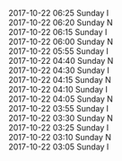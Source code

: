 2017-10-22 06:25 Sunday  I  
2017-10-22 06:20 Sunday  N  
2017-10-22 06:15 Sunday  I  
2017-10-22 06:00 Sunday  N  
2017-10-22 05:55 Sunday  I  
2017-10-22 04:40 Sunday  N  
2017-10-22 04:30 Sunday  I  
2017-10-22 04:15 Sunday  N  
2017-10-22 04:10 Sunday  I  
2017-10-22 04:05 Sunday  N  
2017-10-22 03:55 Sunday  I  
2017-10-22 03:30 Sunday  N  
2017-10-22 03:25 Sunday  I  
2017-10-22 03:10 Sunday  N  
2017-10-22 03:05 Sunday  I  
